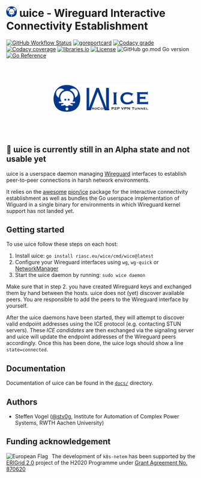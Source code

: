 # <img style="height: 1em" src="docs/wice_icon.svg" /> ɯice - Wireguard Interactive Connectivity Establishment

[![GitHub Workflow Status](https://img.shields.io/github/workflow/status/stv0g/wice/build?style=flat-square)](https://github.com/stv0g/wice/actions)
[![goreportcard](https://goreportcard.com/badge/github.com/stv0g/wice?style=flat-square)](https://goreportcard.com/report/riasc.eu/wice)
[![Codacy grade](https://img.shields.io/codacy/grade/4c4ecfff2f0d43948ded3d90f0bcf0cf?style=flat-square)](https://app.codacy.com/gh/stv0g/wice/)
[![Codacy coverage](https://img.shields.io/codacy/coverage/4c4ecfff2f0d43948ded3d90f0bcf0cf?style=flat-square)](https://app.codacy.com/gh/stv0g/wice/)
[![libraries.io](https://img.shields.io/librariesio/github/stv0g/wice?style=flat-square)](https://libraries.io/github/stv0g/wice)
[![License](https://img.shields.io/github/license/stv0g/wice?style=flat-square)](https://github.com/stv0g/wice/blob/master/LICENSE)
![GitHub go.mod Go version](https://img.shields.io/github/go-mod/go-version/stv0g/wice?style=flat-square)
[![Go Reference](https://pkg.go.dev/badge/github.com/stv0g/wice.svg)](https://pkg.go.dev/github.com/stv0g/wice)

<!-- [![DOI](https://zenodo.org/badge/413409974.svg)](https://zenodo.org/badge/latestdoi/413409974) -->

<p align="center">
    <img style="width: 50%; margin: 4em 0" src="docs/wice_logo.svg" alt="wice logo" />
</p>

## 🚧 ɯice is currently still in an Alpha state and not usable yet

ɯice is a userspace daemon managing [Wireguard][wireguard] interfaces to establish peer-to-peer connections in harsh network environments.

It relies on the [awesome](https://github.com/pion/awesome-pion) [pion/ice][pion-ice] package for the interactive connectivity establishment as well as bundles the Go userspace implementation of Wiguard in a single binary for environments in which Wireguard kernel support has not landed yet.

## Getting started

To use ɯice follow these steps on each host:

1.  Install ɯice: `go install riasc.eu/wice/cmd/wice@latest`
2.  Configure your Wireguard interfaces using `wg`, `wg-quick` or [NetworkManager](https://blogs.gnome.org/thaller/2019/03/15/wireguard-in-networkmanager/)
3.  Start the ɯice daemon by running: `sudo wice daemon`

Make sure that in step 2. you have created Wireguard keys and exchanged them by hand between the hosts.
ɯice does not (yet) discover available peers. You are responsible to add the peers to the Wireguard interface by yourself.

After the ɯice daemons have been started, they will attempt to discover valid endpoint addresses using the ICE protocol (e.g. contacting STUN servers).
These _ICE candidates_ are then exchanged via the signaling server and ɯice will update the endpoint addresses of the Wireguard peers accordingly.
Once this has been done, the ɯice logs should show a line `state=connected`.

## Documentation

Documentation of ɯice can be found in the [`docs/`](./docs) directory.

## Authors

-   Steffen Vogel ([@stv0g](https://github.com/stv0g), Institute for Automation of Complex Power Systems, RWTH Aachen University)

## Funding acknowledgement

<img alt="European Flag" src="https://erigrid2.eu/wp-content/uploads/2020/03/europa_flag_low.jpg" align="left" style="margin-right: 10px"/> The development of `k8s-netem`  has been supported by the [ERIGrid 2.0](https://erigrid2.eu) project of the H2020 Programme under [Grant Agreement No. 870620](https://cordis.europa.eu/project/id/870620)

[wireguard]: https://wireguard.com

[pion-ice]: https://github.com/pion/ice

[wice]: https://github.com/stv0g/wice

[erigrid]: https://erigrid2.eu
